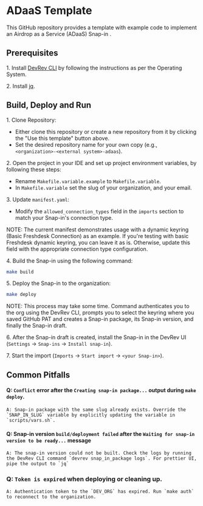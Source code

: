 # ADaaS Template

This GitHub repository provides a template with example code to implement an Airdrop as a Service (ADaaS) Snap-in .

## Prerequisites

1\. Install [DevRev CLI](https://developer.devrev.ai/snapin-development/references/cli-install) by following the instructions as per the Operating System.

2\. Install [jq](https://jqlang.github.io/jq/download/).


## Build, Deploy and Run

1\. Clone Repository:

- Either clone this repository or create a new repository from it by clicking the "Use this template" button above.
- Set the desired repository name for your own copy (e.g., `<organization>-<external system>-adaas`).

2\. Open the project in your IDE and set up project environment variables, by following these steps:

- Rename `Makefile.variable.example` to `Makefile.variable`.
- In `Makefile.variable` set the slug of your organization, and your email.

3\. Update `manifest.yaml`:

- Modify the `allowed_connection_types` field in the `imports` section to match your Snap-in's connection type.

NOTE: The current manifest demonstrates usage with a dynamic keyring (Basic Freshdesk Connection) as an example. If you're testing with basic Freshdesk dynamic keyring, you can leave it as is. Otherwise, update this field with the appropriate connection type configuration.

4\. Build the Snap-in using the following command:

```bash
make build
```

5\. Deploy the Snap-in to the organization:

```bash
make deploy
```

NOTE: This process may take some time. Command authenticates you to the org using the DevRev CLI, prompts you to select the keyring where you saved GitHub PAT and creates a Snap-in package, its Snap-in version, and finally the Snap-in draft.

6\. After the Snap-in draft is created, install the Snap-in in the DevRev UI (`Settings` -> `Snap-ins` -> `Install snap-in`).

7\. Start the import (`Imports` -> `Start import` -> `<your Snap-in>`).

## Common Pitfalls

#### Q: `Conflict` error after the `Creating snap-in package...` output during `make deploy`.

    A: Snap-in package with the same slug already exists. Override the `SNAP_IN_SLUG` variable by explicitly updating the variable in `scripts/vars.sh`.

#### Q: Snap-in version `build/deployment failed` after the `Waiting for snap-in version to be ready...` message

    A: The snap-in version could not be built. Check the logs by running the DevRev CLI command `devrev snap_in_package logs`. For prettier UI, pipe the output to `jq`

### Q: `Token is expired` when deploying or cleaning up.
    
    A: Authentication token to the `DEV_ORG` has expired. Run `make auth` to reconnect to the organization.